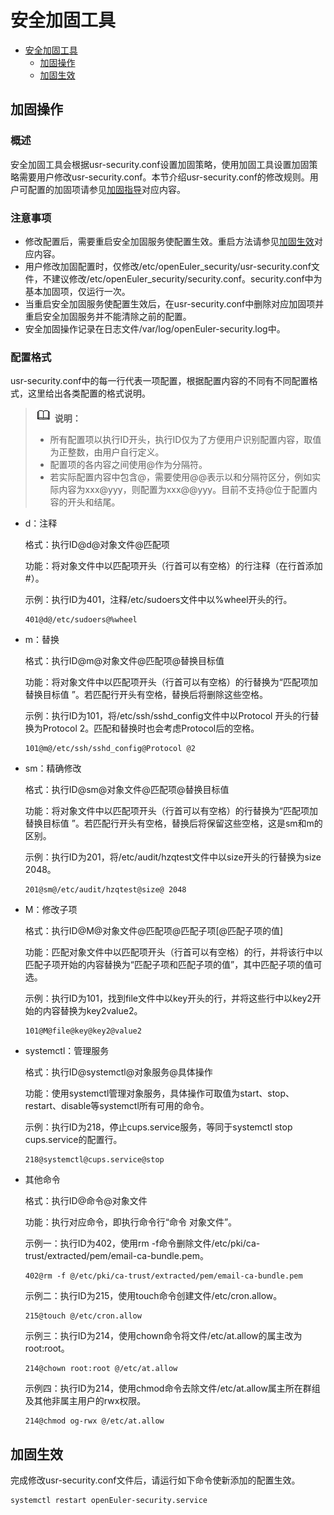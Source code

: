 # 安全加固工具

<!-- TOC -->
- [安全加固工具](#安全加固工具)
    - [加固操作](#加固操作)
    - [加固生效](#加固生效)
<!-- /TOC -->

## 加固操作

### 概述

安全加固工具会根据usr-security.conf设置加固策略，使用加固工具设置加固策略需要用户修改usr-security.conf。本节介绍usr-security.conf的修改规则。用户可配置的加固项请参见[加固指导](https://openeuler.org/zh/docs/20.03_LTS/docs/SecHarden/%E5%8A%A0%E5%9B%BA%E6%8C%87%E5%AF%BC.html)对应内容。

### 注意事项

-   修改配置后，需要重启安全加固服务使配置生效。重启方法请参见[加固生效](#加固生效)对应内容。
-   用户修改加固配置时，仅修改/etc/openEuler\_security/usr-security.conf文件，不建议修改/etc/openEuler\_security/security.conf。security.conf中为基本加固项，仅运行一次。
-   当重启安全加固服务使配置生效后，在usr-security.conf中删除对应加固项并重启安全加固服务并不能清除之前的配置。
-   安全加固操作记录在日志文件/var/log/openEuler-security.log中。

### 配置格式

usr-security.conf中的每一行代表一项配置，根据配置内容的不同有不同配置格式，这里给出各类配置的格式说明。

>![](public_sys-resources/icon-note.gif) **说明：**   
>-   所有配置项以执行ID开头，执行ID仅为了方便用户识别配置内容，取值为正整数，由用户自行定义。  
>-   配置项的各内容之间使用@作为分隔符。  
>-   若实际配置内容中包含@，需要使用@@表示以和分隔符区分，例如实际内容为xxx@yyy，则配置为xxx@@yyy。目前不支持@位于配置内容的开头和结尾。  

-   d：注释

    格式：执行ID@d@对象文件@匹配项

    功能：将对象文件中以匹配项开头（行首可以有空格）的行注释（在行首添加\#）。

    示例：执行ID为401，注释/etc/sudoers文件中以%wheel开头的行。

    ```
    401@d@/etc/sudoers@%wheel
    ```


-   m：替换

    格式：执行ID@m@对象文件@匹配项@替换目标值

    功能：将对象文件中以匹配项开头（行首可以有空格）的行替换为“匹配项加替换目标值 ”。若匹配行开头有空格，替换后将删除这些空格。

    示例：执行ID为101，将/etc/ssh/sshd\_config文件中以Protocol 开头的行替换为Protocol 2。匹配和替换时也会考虑Protocol后的空格。

    ```
    101@m@/etc/ssh/sshd_config@Protocol @2
    ```

-   sm：精确修改

    格式：执行ID@sm@对象文件@匹配项@替换目标值

    功能：将对象文件中以匹配项开头（行首可以有空格）的行替换为“匹配项加替换目标值 ”。若匹配行开头有空格，替换后将保留这些空格，这是sm和m的区别。

    示例：执行ID为201，将/etc/audit/hzqtest文件中以size开头的行替换为size 2048。

    ```
    201@sm@/etc/audit/hzqtest@size@ 2048
    ```


-   M：修改子项

    格式：执行ID@M@对象文件@匹配项@匹配子项\[@匹配子项的值\]

    功能：匹配对象文件中以匹配项开头（行首可以有空格）的行，并将该行中以匹配子项开始的内容替换为“匹配子项和匹配子项的值”，其中匹配子项的值可选。

    示例：执行ID为101，找到file文件中以key开头的行，并将这些行中以key2开始的内容替换为key2value2。

    ```
    101@M@file@key@key2@value2
    ```

-   systemctl：管理服务

    格式：执行ID@systemctl@对象服务@具体操作

    功能：使用systemctl管理对象服务，具体操作可取值为start、stop、restart、disable等systemctl所有可用的命令。

    示例：执行ID为218，停止cups.service服务，等同于systemctl stop cups.service的配置行。

    ```
    218@systemctl@cups.service@stop
    ```

-   其他命令

    格式：执行ID@命令@对象文件

    功能：执行对应命令，即执行命令行“命令 对象文件”。

    示例一：执行ID为402，使用rm -f命令删除文件/etc/pki/ca-trust/extracted/pem/email-ca-bundle.pem。

    ```
    402@rm -f @/etc/pki/ca-trust/extracted/pem/email-ca-bundle.pem
    ```

    示例二：执行ID为215，使用touch命令创建文件/etc/cron.allow。

    ```
    215@touch @/etc/cron.allow
    ```

    示例三：执行ID为214，使用chown命令将文件/etc/at.allow的属主改为root:root。

    ```
    214@chown root:root @/etc/at.allow
    ```

    示例四：执行ID为214，使用chmod命令去除文件/etc/at.allow属主所在群组及其他非属主用户的rwx权限。

    ```
    214@chmod og-rwx @/etc/at.allow
    ```


## 加固生效

完成修改usr-security.conf文件后，请运行如下命令使新添加的配置生效。

```
systemctl restart openEuler-security.service
```

